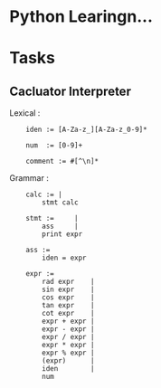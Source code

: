 # Python Learingn...

# Tasks

<h2>Cacluator Interpreter</h2>

Lexical : 
```
    iden := [A-Za-z_][A-Za-z_0-9]*

    num  := [0-9]+
    
    comment := #[^\n]*
```

Grammar :
```
    calc := |
        stmt calc

    stmt :=     |
        ass     |
        print expr
            
    ass :=
        iden = expr

    expr :=
        rad expr    |
        sin expr    |
        cos expr    |
        tan expr    |
        cot expr    |
        expr + expr |
        expr - expr |
        expr / expr |
        expr * expr |
        expr % expr |
        (expr)      |
        iden        |
        num
```
